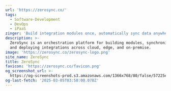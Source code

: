 ```yaml
---
url: 'https://zerosync.co/'
tags:
  - Software-Development
  - DevOps
  - iPaaS
zinger: 'Build integration modules once, automatically sync data anywhere'
description: >-
  ZeroSync is an orchestration platform for building modules, synchronizing data
  and deploying integrations across cloud, edge, and on-premise.
image: 'https://zerosync.co/zerosync-logo.png'
site_name: ZeroSync
title: ZeroSync
favicon: 'https://zerosync.co/favicon.png'
og_screenshot_url: >-
  https://og-screenshots-prod.s3.amazonaws.com/1366x768/80/false/57225e86925aec48819247c13bd22ae847f25040ed8c1f660127e1feac186111.jpeg
og-last-fetch: '2025-03-05T03:58:00.078Z'
---
```



